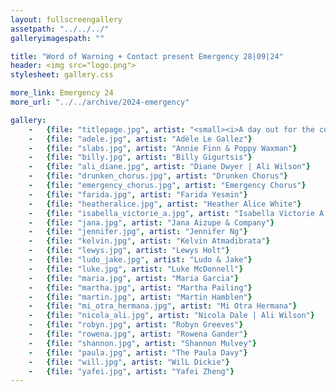 ```yaml
---
layout: fullscreengallery
assetpath: "../../../"
galleryimagespath: ""

title: "Word of Warning + Contact present Emergency 28|09|24"
header: <img src="logo.png">
stylesheet: gallery.css

more_link: Emergency 24
more_url: "../../archive/2024-emergency"

gallery:
    -   {file: "titlepage.jpg", artist: "<small><i>A day out for the curious at Contact, Sat 28 Sep 2024</i></small> · Riley Hamshaw-Mills"}
    -   {file: "adele.jpg", artist: "Adèle Le Gallez"}
    -   {file: "slabs.jpg", artist: "Annie Finn & Poppy Waxman"}
    -   {file: "billy.jpg", artist: "Billy Gigurtsis"}
    -   {file: "ali_diane.jpg", artist: "Diane Dwyer | Ali Wilson"} 
    -   {file: "drunken_chorus.jpg", artist: "Drunken Chorus"}
    -   {file: "emergency_chorus.jpg", artist: "Emergency Chorus"} 
    -   {file: "farida.jpg", artist: "Farida Yesmin"}
    -   {file: "heatheralice.jpg", artist: "Heather Alice White"}
    -   {file: "isabella_victorie_a.jpg", artist: "Isabella Victorie A."}
    -   {file: "jana.jpg", artist: "Jana Aizupe & Company"}
    -   {file: "jennifer.jpg", artist: "Jennifer Ng"}
    -   {file: "kelvin.jpg", artist: "Kelvin Atmadibrata"}
    -   {file: "lewys.jpg", artist: "Lewys Holt"}
    -   {file: "ludo_jake.jpg", artist: "Ludo & Jake"}
    -   {file: "luke.jpg", artist: "Luke McDonnell"}
    -   {file: "maria.jpg", artist: "Maria Garcia"}
    -   {file: "martha.jpg", artist: "Martha Pailing"}
    -   {file: "martin.jpg", artist: "Martin Hamblen"}
    -   {file: "mi_otra_hermana.jpg", artist: "Mi Otra Hermana"}
    -   {file: "nicola_ali.jpg", artist: "Nicola Dale | Ali Wilson"}
    -   {file: "robyn.jpg", artist: "Robyn Greeves"}
    -   {file: "rowena.jpg", artist: "Rowena Gander"}
    -   {file: "shannon.jpg", artist: "Shannon Mulvey"}
    -   {file: "paula.jpg", artist: "The Paula Davy"}
    -   {file: "will.jpg", artist: "WilL Dickie"} 
    -   {file: "yafei.jpg", artist: "Yafei Zheng"}
---
```

